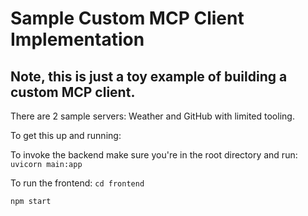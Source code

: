 # Sample Custom MCP Client Implementation

## Note, this is just a toy example of building a custom MCP client. 

There are 2 sample servers: Weather and GitHub with limited tooling.


To get this up and running:

To invoke the backend make sure you're in the root directory and run:
```uvicorn main:app```

To run the frontend:
`cd frontend`

`npm start`

